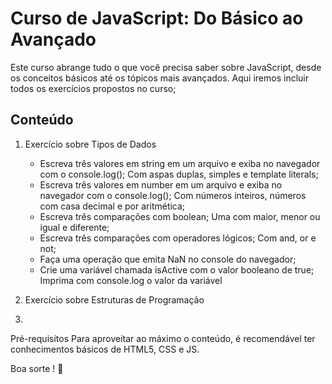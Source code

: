 # Curso de JavaScript: Do Básico ao Avançado
Este curso abrange tudo o que você precisa saber sobre JavaScript, desde os conceitos básicos até os tópicos mais avançados. Aqui iremos incluir todos os exercícios propostos no curso;

## Conteúdo
1. Exercício sobre Tipos de Dados
   *  Escreva três valores em string em um arquivo e exiba no navegador com o console.log(); Com aspas duplas, simples e template literals;
   *  Escreva três valores em number em um arquivo e exiba no navegador com o console.log(); Com números inteiros, números com casa decimal e por aritmética;
   *  Escreva três comparações com boolean; Uma com maior, menor ou igual e diferente;
   *  Escreva três comparações com operadores lógicos; Com and, or e not;
   *  Faça uma operação que emita NaN no console do navegador;
   *  Crie uma variável chamada isActive com o valor booleano de true; Imprima com console.log o valor da variável 

2. Exercício sobre Estruturas de Programação

3. 

Pré-requisitos
Para aproveitar ao máximo o conteúdo, é recomendável ter conhecimentos básicos de HTML5, CSS e JS.


Boa sorte ! 🚀
